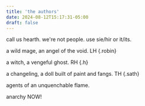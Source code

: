 ```yaml
---
title: 'the authors'
date: 2024-08-12T15:17:31-05:00
draft: false
---
```


call us hearth. we're not people. use sie/hir or it/its. 

a wild mage, an angel of the void. LH
{.robin}

a witch, a vengeful ghost. RH
{.h}

a changeling, a doll built of paint and fangs. TH
{.sath}

agents of an unquenchable flame.

anarchy NOW!
